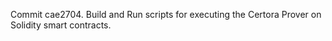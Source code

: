 Commit cae2704.                    Build and Run scripts for executing the Certora Prover on Solidity smart contracts.